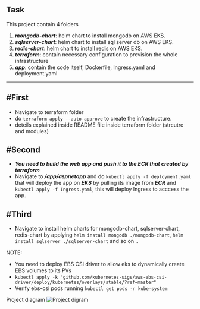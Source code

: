## Task

This project contain 4 folders
1. ***mongodb-chart***: helm chart to install mongodb on AWS EKS.
2. ***sqlserver-chart***: helm chart to install sql server db on AWS EKS.
3. ***redis-chart***: helm chart to install redis on AWS EKS.
4. ***terraform***: contain necessary configuration to provision the whole infrastructure
5. ***app***: contain the code itself, Dockerfile, Ingress.yaml and deployment.yaml
-------------------------------------------------------------------------------------
#First
------
- Navigate to terraform folder
- do ` terraform apply --auto-approve ` to create the infrastructure.
- deteils explained inside README file inside terraform folder (strcutre and modules)

#Second 
-------
- ___***You need to build the web app and push it to the ECR that created by terraform***___
- Navigate to ***/app/aspnetapp*** and do `kubectl apply -f deployment.yaml` that will deploy the app on ***EKS*** by pulling its image from ***ECR*** and `kubectl apply -f Ingress.yaml`, this will deploy Ingress to acccess the app.

#Third 
------
- Navigate to install helm charts for mongodb-chart, sqlserver-chart, redis-chart by applying `helm install mongodb ./mongodb-chart`, `helm install sqlserver ./sqlserver-chart` and so on ..

NOTE: 
  - You need to deploy EBS CSI driver to allow eks to dynamically create EBS volumes to its PVs
  - `kubectl apply -k "github.com/kubernetes-sigs/aws-ebs-csi-driver/deploy/kubernetes/overlays/stable/?ref=master"`
  - Verify ebs-csi pods running `kubectl get pods -n kube-system`

Project diagram 
![Project digram](../Images/Diagram.png)
